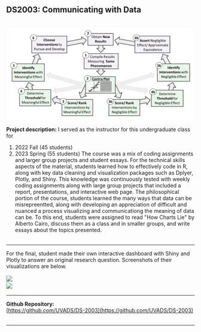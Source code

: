 ## DS2003: Communicating with Data

<br>
<img src="https://github.com/bacorliss/bacorliss.github.io/blob/ffb19f44878ad12fcdda860127fbf3c0591680d3/images/project_contra-analysis.PNG?raw=true"/>
<br>

**Project description:** I served as the instructor for this undergraduate class for
1. 2022 Fall (45 students)
2. 2023 Spring (55 students)
The course was a mix of coding assignments and larger group projects and student essays. 
For the technical skills aspects of the material, students learned how to effectively code in R, along with key data cleaning and visualization packages such as Dplyer, Plotly, and Shiny. This knowledge was continuously tested with weekly coding assignments along with large group projects that included a report, presentations, and interactive web page.
The philosophical portion of the course, students learned the many ways that data can be misrepreentted, along with developing an appreciation of difficult and nuanced a process visualizing and communicationg the meaning of data can be. To this end, students were assigned to read "How Charts Lie" by Alberto Cairo, discuss them as a class and in smaller groups, and write essays about the topics presented.
<br><br>
------
For the final, student made their own interactive dashboard with Shiny and Plotly to answer an original research question. Screenshots of their visualizations are below.
<br><br>
<img src="master/images/ds2003_student_work_1.jpg?raw=true"/>
<br>
<img src="master/images/ds2003_student_work_2.jpg?raw=true"/>


------

**Github Repository:** <br>
[https://github.com/UVADS/DS-2003](https://github.com/UVADS/DS-2003)
<br><br>


------
